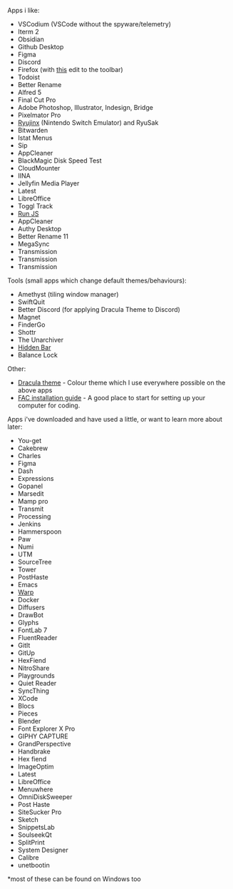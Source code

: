 Apps i like:
- VSCodium (VSCode without the spyware/telemetry)
- Iterm 2
- Obsidian
- Github Desktop
- Figma
- Discord
- Firefox (with [this]([https://support.mozilla.org/en-US/kb/compact-mode-workaround-firefox](https://support.mozilla.org/en-US/kb/compact-mode-workaround-firefox)) edit to the toolbar)
- Todoist
- Better Rename
- Alfred 5
- Final Cut Pro
- Adobe Photoshop, Illustrator, Indesign, Bridge
- Pixelmator Pro
- [Ryujinx]([https://ryujinx.org/](https://ryujinx.org/)) (Nintendo Switch Emulator) and RyuSak
- Bitwarden
- Istat Menus
- Sip
- AppCleaner
- BlackMagic Disk Speed Test
- CloudMounter
- IINA
- Jellyfin Media Player
- Latest
- LibreOffice
- Toggl Track
- [Run JS](https://github.com/lukehaas/RunJS)
- AppCleaner
- Authy Desktop
- Better Rename 11
- MegaSync
- Transmission
- Transmission
- Transmission

Tools (small apps which change default themes/behaviours): 
- Amethyst (tiling window manager)
- SwiftQuit
- Better Discord (for applying Dracula Theme to Discord)
- Magnet
- FinderGo
- Shottr
- The Unarchiver
- [Hidden Bar](https://github.com/dwarvesf/hidden)
- Balance Lock


Other:
- [Dracula theme]([https://draculatheme.com/](https://draculatheme.com/)) - Colour theme which I use everywhere possible on the above apps
- [FAC installation guide]([https://learn.foundersandcoders.com/course/handbook/installation/](https://learn.foundersandcoders.com/course/handbook/installation/)) - A good place to start for setting up your computer for coding. 

Apps i've downloaded and have used a little, or want to learn more about later:
- You-get
- Cakebrew
- Charles
- Figma
- Dash
- Expressions
- Gopanel
- Marsedit
- Mamp pro
- Transmit
- Processing
- Jenkins
- Hammerspoon
- Paw
- Numi
- UTM
- SourceTree 
- Tower 
- PostHaste
- Emacs
- [Warp](https://docs.warp.dev/getting-started/readme)
- Docker
- Diffusers
- DrawBot
- Glyphs
- FontLab 7
- FluentReader
- GitIt
- GitUp
- HexFiend
- NitroShare
- Playgrounds
- Quiet Reader
- SyncThing
- XCode
- Blocs
- Pieces
- Blender
- Font Explorer X Pro
- GIPHY CAPTURE
- GrandPerspective
- Handbrake
- Hex fiend
- ImageOptim
- Latest
- LibreOffice
- Menuwhere
- OmniDiskSweeper
- Post Haste
- SiteSucker Pro
- Sketch
- SnippetsLab
- SoulseekQt
- SplitPrint
- System Designer
- Calibre
- unetbootin

*most of these can be found on Windows too
